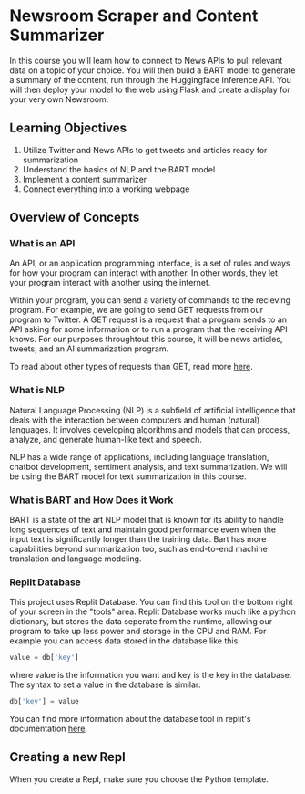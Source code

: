 # Newsroom Scraper and Content Summarizer

In this course you will learn how to connect to News APIs to pull relevant data on a topic of your choice. You will then build a BART model to generate a summary of the content, run through the Huggingface Inference API. You will then deploy your model to the web using Flask and create a display for your very own Newsroom.

## Learning Objectives
1. Utilize Twitter and News APIs to get tweets and articles ready for summarization
2. Understand the basics of NLP and the BART model
3. Implement a content summarizer
4. Connect everything into a working webpage

## Overview of Concepts

### What is an API
An API, or an application programming interface, is a set of rules and ways for how your program can interact with another. In other words, they let your program interact with another using the internet.

Within your program, you can send a variety of commands to the recieving program. For example, we are going to send GET requests from our program to Twitter. A GET request is a request that a program sends to an API asking for some information or to run a program that the receiving API knows. For our purposes throughtout this course, it will be news articles, tweets, and an AI summarization program.

To read about other types of requests than GET, read more [here](https://assertible.com/blog/7-http-methods-every-web-developer-should-know-and-how-to-test-them).

### What is NLP
Natural Language Processing (NLP) is a subfield of artificial intelligence that deals with the interaction between computers and human (natural) languages. It involves developing algorithms and models that can process, analyze, and generate human-like text and speech.

NLP has a wide range of applications, including language translation, chatbot development, sentiment analysis, and text summarization. We will be using the BART model for text summarization in this course.

### What is BART and How Does it Work
BART is a state of the art NLP model that is known for its ability to handle long sequences of text and maintain good performance even when the input text is significantly longer than the training data. Bart has more capabilities beyond summarization too, such as end-to-end machine translation and language modeling.

### Replit Database
This project uses Replit Database. You can find this tool on the bottom right of your screen in the "tools" area. Replit Database works much like a python dictionary, but stores the data seperate from the runtime, allowing our program to take up less power and storage in the CPU and RAM. For example you can access data stored in the database like this:
```python
value = db['key']
```
where value is the information you want and key is the key in the database. The syntax to set a value in the database is similar:
```python
db['key'] = value
```
You can find more information about the database tool in replit's documentation [here](https://docs.replit.com/hosting/database-faq).

## Creating a new Repl
When you create a Repl, make sure you choose the Python template.